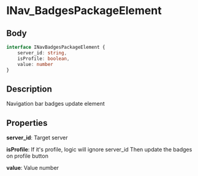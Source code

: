 # INav_BadgesPackageElement

## Body

```typescript
interface INavBadgesPackageElement {
    server_id: string,
    isProfile: boolean,
    value: number
}
```

## Description

Navigation bar badges update element

## Properties

**server_id**: Target server

**isProfile**: If it's profile, logic will ignore server_id
Then update the badges on profile button

**value**: Value number